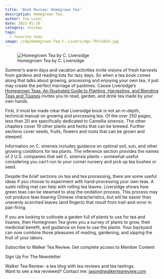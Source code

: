 ```yaml
---
title: 'Book Review: Homegrown Tea'
description: Homegrown Tea.
author: Tea Lover
date: 2022-01-20
category: reviews
tags:
  - favorite teas
image: /img/Homegrown-Tea-C.-Liversidge-797x1024.jpg
---
```


<!-- image -->
<figure>
    <img class="w-3/4 rounded" src="/img/Homegrown-Tea-C.-Liversidge-797x1024.jpg" alt="Homegrown Tea by C. Liversidge">
    <figcaption>Homegrown Tea by C. Liversidge</figcaption>
</figure>

Summer’s warm days and vacation activities invite visions of fresh harvests from gardens and reading lists for lazy days. So when a tea book comes along that talks about growing, processing and enjoying your own tea, it just may create the perfect marriage of pastimes. Cassie Liversidge’s [Homegrown Teas: An Illustrated Guide to Planting, Harvesting, and Blending Teas and Tisanes](https://www.amazon.com/gp/product/125003941X/ 'Homegrown Teas - C. Liversidge') invites you to read, garden, and drink tea made by your own hands.

First, it must be made clear that Liversidge book is not an in-depth, technical manual on growing and processing tea. Of the over 250 pages, less than 20 are specifically dedicated to Camellia sinensis. The other chapters cover 19 other plants and herbs that can be brewed. Further sections cover seeds, fruits, flowers and roots that can be grown and steeped.

Information on C. sinensis includes guidance on optimal soil, sun, and other growing conditions for tea plants. The reference section provides the names of 2 U.S. companies that sell C. sinensis plants – somewhat useful considering you can’t run to your corner nursery and pick up tea bushes or seed.

Despite the brief sections on tea and tea processing, there are some useful ideas if you choose to experiment with hand-processing your own teas. A sushi rolling mat can help with rolling tea leaves. Liversidge shows how green teas can be steamed to stop the oxidation process. This process may not produce teas bearing Chinese characteristics, but will be easier than unevenly scorched leaves (and fingers) that result from trail-and-error in pan-firing.

If you are looking to cultivate a garden full of plants to use for tea and tisanes, then Homegrown Tea gives you a survey of plants to grow, their medicinal benefit, and guidance on how to use the plants. Your backyard can now combine those pleasures of reading, gardening, and sipping the fruit of your labors.

Subscribe to Walker Tea Review. Get complete access to Member Content

Sign Up For The Newsletter

Walker Tea Review- a tea blog with tea reviews and tea tastings.  
Want to see a tea reviewed? Contact me: jason@walkerteareview.com
